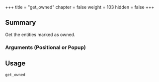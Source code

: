 +++
title = "get_owned"
chapter = false
weight = 103
hidden = false
+++

## Summary

Get the entities marked as owned.

### Arguments (Positional or Popup)


## Usage
```
get_owned
```